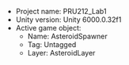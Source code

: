 <!-- UNITY CODE ASSIST INSTRUCTIONS START -->
- Project name: PRU212_Lab1
- Unity version: Unity 6000.0.32f1
- Active game object:
  - Name: AsteroidSpawner
  - Tag: Untagged
  - Layer: AsteroidLayer
<!-- UNITY CODE ASSIST INSTRUCTIONS END -->
